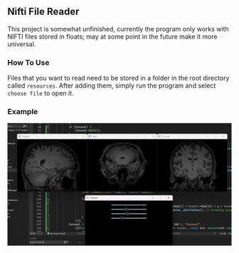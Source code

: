 ## Nifti File Reader

This project is somewhat unfinished, currently the program only works with NIFTI files stored in floats; may at some point in the future make it more universal. 


### How To Use
Files that you want to read need to be stored in a folder in the root directory called `resources`. After adding them, simply run the program and select `choose file` to open it.

### Example
![Cannot load image](demo.png)

